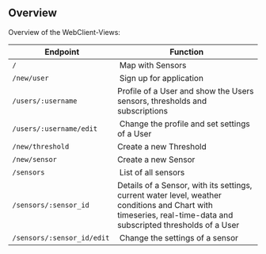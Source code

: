 ## Overview

Overview of the WebClient-Views:

| Endpoint | Function |
|----------|----------|
| `/` | Map with Sensors |
| `/new/user` | Sign up for application |
| `/users/:username` | Profile of a User and show the Users sensors, thresholds and subscriptions |
| `/users/:username/edit` | Change the profile and set settings of a User |
| `/new/threshold` | Create a new Threshold |
| `/new/sensor` | Create a new Sensor |
| `/sensors` | List of all sensors |
| `/sensors/:sensor_id` | Details of a Sensor, with its settings, current water level, weather conditions and Chart with timeseries, real-time-data and subscripted thresholds of a User |
| `/sensors/:sensor_id/edit` | Change the settings of a sensor |
